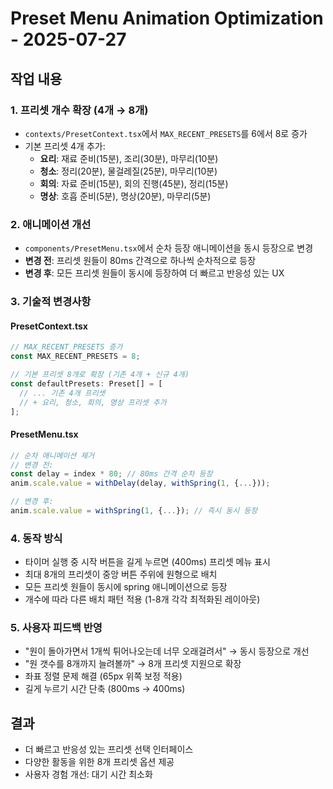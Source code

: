 # Preset Menu Animation Optimization - 2025-07-27

## 작업 내용

### 1. 프리셋 개수 확장 (4개 → 8개)
- `contexts/PresetContext.tsx`에서 `MAX_RECENT_PRESETS`를 6에서 8로 증가
- 기본 프리셋 4개 추가:
  - **요리**: 재료 준비(15분), 조리(30분), 마무리(10분)
  - **청소**: 정리(20분), 물걸레질(25분), 마무리(10분) 
  - **회의**: 자료 준비(15분), 회의 진행(45분), 정리(15분)
  - **명상**: 호흡 준비(5분), 명상(20분), 마무리(5분)

### 2. 애니메이션 개선
- `components/PresetMenu.tsx`에서 순차 등장 애니메이션을 동시 등장으로 변경
- **변경 전**: 프리셋 원들이 80ms 간격으로 하나씩 순차적으로 등장
- **변경 후**: 모든 프리셋 원들이 동시에 등장하여 더 빠르고 반응성 있는 UX

### 3. 기술적 변경사항

#### PresetContext.tsx
```typescript
// MAX_RECENT_PRESETS 증가
const MAX_RECENT_PRESETS = 8;

// 기본 프리셋 8개로 확장 (기존 4개 + 신규 4개)
const defaultPresets: Preset[] = [
  // ... 기존 4개 프리셋
  // + 요리, 청소, 회의, 명상 프리셋 추가
];
```

#### PresetMenu.tsx
```typescript
// 순차 애니메이션 제거
// 변경 전:
const delay = index * 80; // 80ms 간격 순차 등장
anim.scale.value = withDelay(delay, withSpring(1, {...}));

// 변경 후:
anim.scale.value = withSpring(1, {...}); // 즉시 동시 등장
```

### 4. 동작 방식
- 타이머 실행 중 시작 버튼을 길게 누르면 (400ms) 프리셋 메뉴 표시
- 최대 8개의 프리셋이 중앙 버튼 주위에 원형으로 배치
- 모든 프리셋 원들이 동시에 spring 애니메이션으로 등장
- 개수에 따라 다른 배치 패턴 적용 (1-8개 각각 최적화된 레이아웃)

### 5. 사용자 피드백 반영
- "원이 돌아가면서 1개씩 튀어나오는데 너무 오래걸려서" → 동시 등장으로 개선
- "원 갯수를 8개까지 늘려볼까" → 8개 프리셋 지원으로 확장
- 좌표 정렬 문제 해결 (65px 위쪽 보정 적용)
- 길게 누르기 시간 단축 (800ms → 400ms)

## 결과
- 더 빠르고 반응성 있는 프리셋 선택 인터페이스
- 다양한 활동을 위한 8개 프리셋 옵션 제공
- 사용자 경험 개선: 대기 시간 최소화